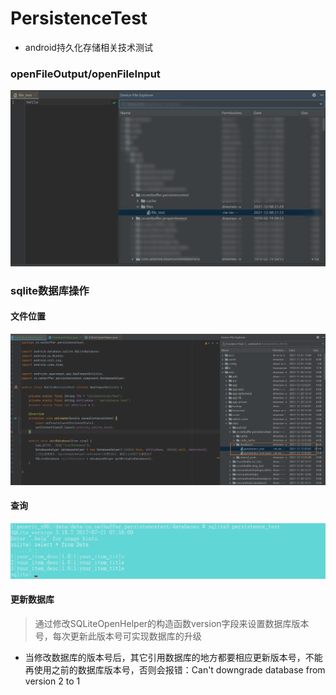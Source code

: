# PersistenceTest
* android持久化存储相关技术测试

### openFileOutput/openFileInput
![openFileOutput-openFileInput.png](help/openFileOutput-openFileInput.png)

### sqlite数据库操作

#### 文件位置
![sqlite-database-file.png](help/sqlite-database-file.png)

#### 查询
![database-select.png](help/database-select.png)

#### 更新数据库
> 通过修改SQLiteOpenHelper的构造函数version字段来设置数据库版本号，每次更新此版本号可实现数据库的升级
* 当修改数据库的版本号后，其它引用数据库的地方都要相应更新版本号，不能再使用之前的数据库版本号，否则会报错：Can't downgrade database from version 2 to 1